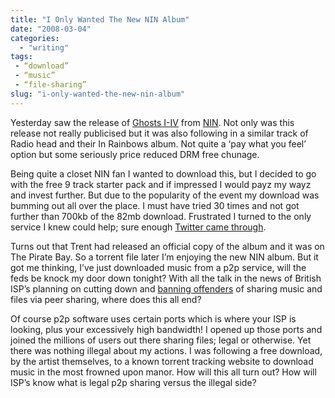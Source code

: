 ```yaml
---
title: "I Only Wanted The New NIN Album"
date: "2008-03-04"
categories: 
  - "writing"
tags:
 - “download”
 - “music”
 - “file-sharing”
slug: "i-only-wanted-the-new-nin-album"
---
```


Yesterday saw the release of [Ghosts I-IV](https://ghosts.nin.com/) from [NIN](https://nin.com/). Not only was this release not really publicised but it was also following in a similar track of Radio head and their In Rainbows album. Not quite a ‘pay what you feel’ option but some seriously price reduced DRM free chunage.

Being quite a closet NIN fan I wanted to download this, but I decided to go with the free 9 track starter pack and if impressed I would payz my wayz and invest further. But due to the popularity of the event my download was bumming out all over the place. I must have tried 30 times and not got further than 700kb of the 82mb download. Frustrated I turned to the only service I knew could help; sure enough [Twitter came through](https://twitter.com/evansims/statuses/766160910).

Turns out that Trent had released an official copy of the album and it was on The Pirate Bay. So a torrent file later I’m enjoying the new NIN album. But it got me thinking, I’ve just downloaded music from a p2p service, will the feds be knock my door down tonight?
With all the talk in the news of British ISP’s planning on cutting down and [banning offenders](https://news.bbc.co.uk/1/hi/business/7240234.stm) of sharing music and files via peer sharing, where does this all end?

Of course p2p software uses certain ports which is where your ISP is looking, plus your excessively high bandwidth! I opened up those ports and joined the millions of users out there sharing files; legal or otherwise. Yet there was nothing illegal about my actions. I was following a free download, by the artist themselves, to a known torrent tracking website to download music in the most frowned upon manor. How will this all turn out?
How will ISP’s know what is legal p2p sharing versus the illegal side?
